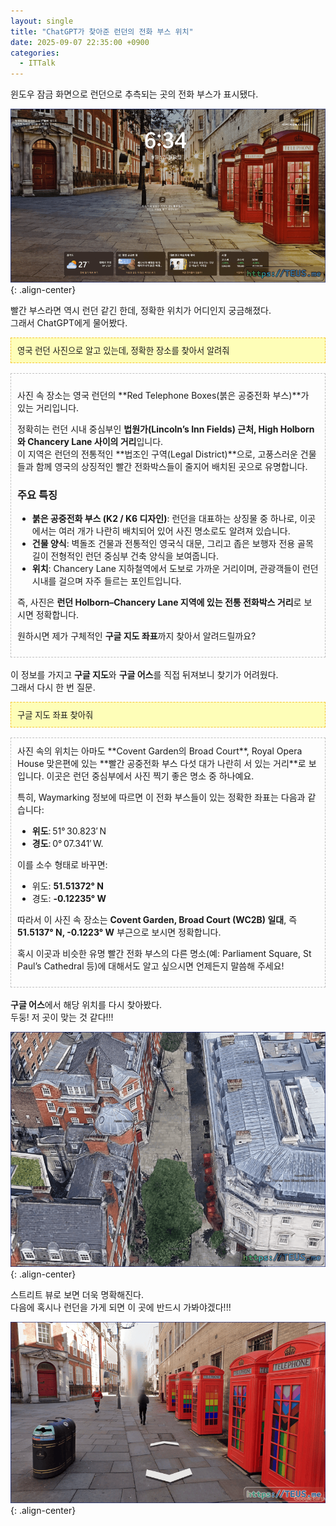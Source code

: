 ```yaml
---
layout: single
title: "ChatGPT가 찾아준 런던의 전화 부스 위치"
date: 2025-09-07 22:35:00 +0900
categories:
  - ITTalk
---
```


윈도우 잠금 화면으로 런던으로 추측되는 곳의 전화 부스가 표시됐다.

![image](</images/2025-09-07/london_s_Bs64_Q.png>){: .align-center}

빨간 부스라면 역시 런던 같긴 한데, 정확한 위치가 어디인지 궁금해졌다.\
그래서 ChatGPT에게 물어봤다.

<div style="background-color: #fefeb8; padding: 10px; border: 1px dashed #f3c534; font-size: 0.95em; margin-bottom: 1.2em;" markdown="1">
영국 런던 사진으로 알고 있는데, 정확한 장소를 찾아서 알려줘
</div>

<div style="padding: 10px; border: 1px dashed #c1c1c1; margin-bottom: 1.2em;"><p style="text-align: center; margin-bottom: 0;"><span style="font-size: 1.111em;">
<div markdown="1">
사진 속 장소는 영국 런던의 **Red Telephone Boxes(붉은 공중전화 부스)**가 있는 거리입니다.

정확히는 런던 시내 중심부인 **법원가(Lincoln’s Inn Fields) 근처, High Holborn와 Chancery Lane 사이의 거리**입니다.\
이 지역은 런던의 전통적인 **법조인 구역(Legal District)**으로, 고풍스러운 건물들과 함께 영국의 상징적인 빨간 전화박스들이 줄지어 배치된 곳으로 유명합니다.

### 주요 특징

* **붉은 공중전화 부스 (K2 / K6 디자인)**: 런던을 대표하는 상징물 중 하나로, 이곳에서는 여러 개가 나란히 배치되어 있어 사진 명소로도 알려져 있습니다.
* **건물 양식**: 벽돌조 건물과 전통적인 영국식 대문, 그리고 좁은 보행자 전용 골목길이 전형적인 런던 중심부 건축 양식을 보여줍니다.
* **위치**: Chancery Lane 지하철역에서 도보로 가까운 거리이며, 관광객들이 런던 시내를 걸으며 자주 들르는 포인트입니다.

즉, 사진은 **런던 Holborn–Chancery Lane 지역에 있는 전통 전화박스 거리**로 보시면 정확합니다.

원하시면 제가 구체적인 **구글 지도 좌표**까지 찾아서 알려드릴까요?
</div>
</span></p></div>

이 정보를 가지고 **구글 지도**와 **구글 어스**를 직접 뒤져보니 찾기가 어려웠다.\
그래서 다시 한 번 질문.

<div style="background-color: #fefeb8; padding: 10px; border: 1px dashed #f3c534; font-size: 0.95em; margin-bottom: 1.2em;" markdown="1">
구글 지도 좌표 찾아줘
</div>

<!-- div style="padding: 10px; border: 1px dashed #c1c1c1; margin-bottom: 1.2em;"><p style="text-align: center; margin-bottom: 0;"><span style="font-size: 1.111em;">
<div markdown="1" -->
<div style="padding: 10px; border: 1px dashed #c1c1c1; margin-bottom: 1.2em;" markdown="1">
사진 속의 위치는 아마도 **Covent Garden의 Broad Court**, Royal Opera House 맞은편에 있는 **빨간 공중전화 부스 다섯 대가 나란히 서 있는 거리**로 보입니다. 이곳은 런던 중심부에서 사진 찍기 좋은 명소 중 하나예요.

특히, Waymarking 정보에 따르면 이 전화 부스들이 있는 정확한 좌표는 다음과 같습니다:

* **위도**: 51° 30.823′ N
* **경도**: 0° 07.341′ W.

이를 소수 형태로 바꾸면:

* 위도: **51.51372° N**
* 경도: **-0.12235° W**

따라서 이 사진 속 장소는 **Covent Garden, Broad Court (WC2B) 일대**, 즉 **51.5137° N, -0.1223° W** 부근으로 보시면 정확합니다.

혹시 이곳과 비슷한 유명 빨간 전화 부스의 다른 명소(예: Parliament Square, St Paul’s Cathedral 등)에 대해서도 알고 싶으시면 언제든지 말씀해 주세요!
<!-- /div>
</span></p></div -->
</div>

**구글 어스**에서 해당 위치를 다시 찾아봤다.\
두둥! 저 곳이 맞는 것 같다!!!

![image](</images/2025-09-07/earth1_Bs64_Q.png>){: .align-center}

스트리트 뷰로 보면 더욱 명확해진다.\
다음에 혹시나 런던을 가게 되면 이 곳에 반드시 가봐야겠다!!!

![image](</images/2025-09-07/earth2_Bs64_Q.png>){: .align-center}
